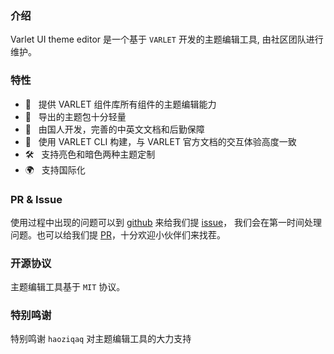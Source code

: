 ### 介绍

Varlet UI theme editor 是一个基于 `VARLET` 开发的主题编辑工具, 由社区团队进行维护。

### 特性

- 🚀 &nbsp; 提供 VARLET 组件库所有组件的主题编辑能力
- 🚀 &nbsp; 导出的主题包十分轻量
- 💪 &nbsp; 由国人开发，完善的中英文文档和后勤保障
- 💪 &nbsp; 使用 VARLET CLI 构建，与 VARLET 官方文档的交互体验高度一致
- 🛠️ &nbsp; 支持亮色和暗色两种主题定制
- 🌍 &nbsp; 支持国际化

### PR & Issue

使用过程中出现的问题可以到 [github](https://github.com/varletjs/varlet-ute) 来给我们提 [issue](https://github.com/varletjs/varlet-ute/issues)，
我们会在第一时间处理问题。也可以给我们提 [PR](https://github.com/varletjs/varlet-ute/pulls)，十分欢迎小伙伴们来找茬。

### 开源协议

主题编辑工具基于 `MIT` 协议。

### 特别鸣谢

特别鸣谢 `haoziqaq` 对主题编辑工具的大力支持
